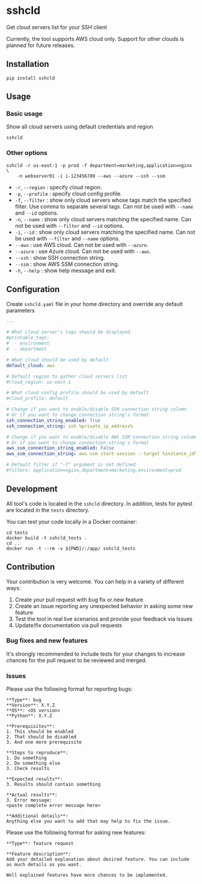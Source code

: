 # sshcld
Get cloud servers list for your SSH client

Currently, the tool supports AWS cloud only. Support for other clouds is planned for future releases.

## Installation
```commandline
pip install sshcld
```

## Usage
### Basic usage
Show all cloud servers using default credentials and region
```commandline
sshcld
```

### Other options
```commandline
sshcld -r us-east-1 -p prod -f department=marketing,application=nginx \
    -n webserver01 -i i-123456789 --aws --azure --ssh --ssm
```
- `-r`, `--region` : specify cloud region.
- `-p`, `--profile` : specify cloud config profile.
- `-f`, `--filter` : show only cloud servers whose tags match the specified filter. Use comma to separate several tags. Can not be used with `--name` and `--id` options.
- `-n`, `--name` : show only cloud servers matching the specified name. Can not be used with `--filter` and `--id` options.
- `-i`, `--id` : show only cloud servers matching the specified name. Can not be used with `--filter` and `--name` options.
- `--aws` : use AWS cloud. Can not be used with `--azure`.
- `--azure` : use Azure cloud. Can not be used with `--aws`.
- `--ssh` : show SSH connection string.
- `--ssm` : show AWS SSM connection string.
- `-h`, `--help` : show help message and exit.

## Configuration
Create `sshcld.yaml` file in your home directory and override any default parameters
```yaml
---

# What cloud server's tags should be displayed
#printable_tags:
#  - environment
#  - department

# What cloud should be used by default
default_cloud: aws

# Default region to gather cloud servers list
#cloud_region: us-east-1

# What cloud config profile should be used by default
#cloud_profile: default

# Change if you want to enable/disable SSH connection string column
# Or if you want to change connection string's format
ssh_connection_string_enabled: True
ssh_connection_string: ssh %private_ip_address%

# Change if you want to enable/disable AWS SSM connection string column
# Or if you want to change connection string's format
aws_ssm_connection_string_enabled: False
aws_ssm_connection_string: aws ssm start-session --target %instance_id%

# Default filter if "-f" argument is not defined
#filters: application=nginx,department=marketing,environment=prod
```

## Development
All tool's code is located in the `sshcld` directory.
In addition, tests for pytest are located in the `tests` directory.

You can test your code locally in a Docker container:
```commandline
cd tests
docker build -t sshcld_tests .
cd ..
docker run -t --rm -v ${PWD}/:/app/ sshcld_tests
```

## Contribution
Your contribution is very welcome. You can help in a variety of different ways:
1. Create your pull request with bug fix or new feature
2. Create an issue reporting any unexpected behavior in asking some new feature
3. Test the tool in real live scenarios and provide your feedback via Issues
4. Update/fix documentation via pull requests

### Bug fixes and new features
It's strongly recommended to include tests for your changes to increase chances for the pull request to be reviewed and merged.

### Issues
Please use the following format for reporting bugs:
```text
**Type**: bug
**Version**: X.Y.Z
**OS**: <OS version>
**Python**: X.Y.Z

**Prerequisites**:
1. This should be enabled
2. That should be disabled
3. And one more prerequisite

**Steps to reproduce**:
1. Do something
2. Do something else
3. Check results

**Expected results**:
3. Results should contain something

**Actual results**:
3. Error message:
<paste complete error message here>

**Additional details**:
Anything else you want to add that may help to fix the issue.
```

Please use the following format for asking new features:
```text
**Type**: feature request

**Feature description**:
Add your detailed explanation about desired feature. You can include as much details as you want.

Well explained features have more chances to be implemented.
```
